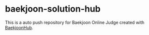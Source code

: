 # baekjoon-solution-hub
This is a auto push repository for Baekjoon Online Judge created with [BaekjoonHub](https://github.com/BaekjoonHub/BaekjoonHub).
